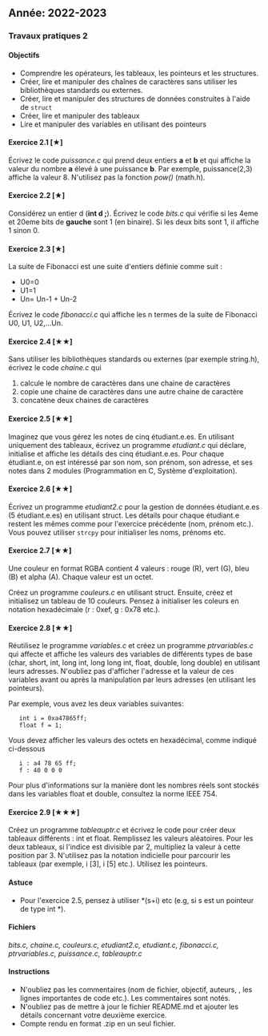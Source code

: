 Année: 2022-2023
----------------

### Travaux pratiques 2

#### Objectifs

-   Comprendre les opérateurs, les tableaux, les pointeurs et les
    structures.
-   Créer, lire et manipuler des chaînes de caractères sans utiliser 
    les bibliothèques standards ou externes.
-   Créer, lire et manipuler des structures de données construites à l'aide de `struct`
-   Créer, lire et manipuler des tableaux
-   Lire et manipuler des variables en utilisant des pointeurs

#### Exercice 2.1 [★]


Écrivez le code *puissance.c* qui prend deux entiers **a** et **b** et
qui affiche la valeur du nombre **a** élevé à une puissance **b**. Par
exemple, puissance(2,3) affiche la valeur 8. N'utilisez pas la fonction
*pow()* (math.h).


#### Exercice 2.2 [★]


Considérez un entier d (**int d ;**). Écrivez le code *bits.c* qui
vérifie si les 4eme et 20eme bits de **gauche** sont 1 (en binaire). Si
les deux bits sont 1, il affiche 1 sinon 0.


#### Exercice 2.3 [★]


La suite de Fibonacci est une suite d'entiers définie comme suit :

-   U0=0
-   U1=1
-   Un= Un-1 + Un-2

Écrivez le code *fibonacci.c* qui affiche les n termes de la suite de
Fibonacci U0, U1, U2,...Un.


#### Exercice 2.4 [★★]


Sans utiliser les bibliothèques standards ou externes (par exemple
string.h), écrivez le code *chaine.c* qui

1.  calcule le nombre de caractères dans une chaine de caractères
2.  copie une chaine de caractères dans une autre chaine de caractère
3.  concatène deux chaines de caractères


#### Exercice 2.5 [★★]


Imaginez que vous gérez les notes de cinq étudiant.e.es. En utilisant
uniquement des tableaux, écrivez un programme *etudiant.c* qui déclare,
initialise et affiche les détails des cinq étudiant.e.es. Pour chaque
étudiant.e, on est intéressé par son nom, son prénom, son adresse, et
ses notes dans 2 modules (Programmation en C, Système d'exploitation).


#### Exercice 2.6 [★★] 

Écrivez un programme *etudiant2.c* pour la gestion de données
étudiant.e.es (5 étudiant.e.es) en utilisant struct. Les détails pour
chaque étudiant.e restent les mêmes comme pour l'exercice précédente
(nom, prénom etc.). Vous pouvez utiliser `strcpy` pour initialiser les
noms, prénoms etc.


#### Exercice 2.7 [★★]


Une couleur en format RGBA contient 4 valeurs : rouge (R), vert (G),
bleu (B) et alpha (A). Chaque valeur est un octet. 

Créez un programme *couleurs.c* en utilisant struct. 
Ensuite, créez et initialisez un
tableau de 10 couleurs. Pensez à initialiser les coleurs en notation
hexadécimale (r : 0xef, g : 0x78 etc.).


#### Exercice 2.8 [★★]


Réutilisez le programme *variables.c* et créez un programme
*ptrvariables.c* qui affecte et affiche les valeurs des variables de
différents types de base (char, short, int, long int, long long int,
float, double, long double) en utilisant leurs adresses. N'oubliez pas
d'afficher l'adresse et la valeur de ces variables avant ou après la
manipulation par leurs adresses (en utilisant les pointeurs).

Par exemple, vous avez les deux variables suivantes:
```
   int i = 0xa47865ff; 
   float f = 1;
```

Vous devez afficher les valeurs des octets en hexadécimal,
comme indiqué ci-dessous
```
   i : a4 78 65 ff; 
   f : 40 0 0 0
```

Pour plus d'informations sur la manière dont les nombres réels sont stockés dans les variables float et double, consultez la norme IEEE 754.



#### Exercice 2.9 [★★★]


Créez un programme *tableauptr.c* et écrivez le code pour créer deux
tableaux différents : int et float. Remplissez les valeurs aléatoires.
Pour les deux tableaux, si l'indice est divisible par 2, multipliez la
valeur à cette position par 3. N'utilisez pas la notation indicielle
pour parcourir les tableaux (par exemple, i [3], i [5] etc.).
Utilisez les pointeurs.


#### Astuce

-   Pour l'exercice 2.5, pensez à utiliser \*(s+i) etc (e.g, si s est
    un pointeur de type int \*).

#### Fichiers

*bits.c, chaine.c, couleurs.c, etudiant2.c, etudiant.c, fibonacci.c,
ptrvariables.c, puissance.c, tableauptr.c*

#### Instructions

-   N'oubliez pas les commentaires (nom de fichier, objectif, auteurs,
    , les lignes importantes de code etc.). Les commentaires sont notés.
-   N'oubliez pas de mettre à jour le fichier README.md et ajouter les
    détails concernant votre deuxième exercice.
-   Compte rendu en format .zip en un seul fichier.


